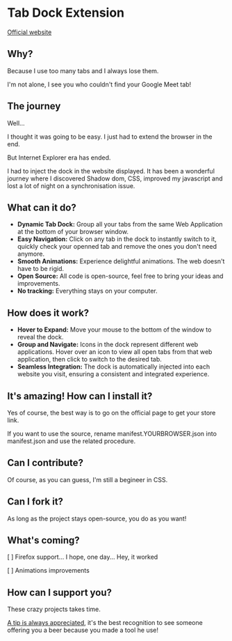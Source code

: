 # Tab Dock Extension
[Official website](http://jc.vasselon.com/TabDockWebsite/)

## Why?
Because I use too many tabs and I always lose them.

I'm not alone, I see you who couldn't find your Google Meet tab!

## The journey
Well...

I thought it was going to be easy. I just had to extend the browser in the end.

But Internet Explorer era has ended.

I had to inject the dock in the website displayed. It has been a wonderful journey where I discovered Shadow dom, CSS, improved my javascript and lost a lot of night on a synchronisation issue.

## What can it do?
* **Dynamic Tab Dock:** Group all your tabs from the same Web Application at the bottom of your browser window. 
* **Easy Navigation:** Click on any tab in the dock to instantly switch to it, quickly check your openned tab and remove the ones you don't need anymore.
* **Smooth Animations:** Experience delightful animations. The web doesn't have to be rigid.
* **Open Source:** All code is open-source, feel free to bring your ideas and improvements.
* **No tracking:** Everything stays on your computer.

## How does it work?
* **Hover to Expand:** Move your mouse to the bottom of the window to reveal the dock.
* **Group and Navigate:** Icons in the dock represent different web applications. Hover over an icon to view all open tabs from that web application, then click to switch to the desired tab.
* **Seamless Integration:** The dock is automatically injected into each website you visit, ensuring a consistent and integrated experience.

## It's amazing! How can I install it?
Yes of course, the best way is to go on the official page to get your store link.

If you want to use the source, rename manifest.YOURBROWSER.json into manifest.json and use the related procedure.

## Can I contribute?
Of course, as you can guess, I'm still a begineer in CSS.

## Can I fork it?
As long as the project stays open-source, you do as you want!

## What's coming?
[ ] Firefox support... I hope, one day... Hey, it worked

[ ] Animations improvements

## How can I support you?
These crazy projects takes time.

[A tip is always appreciated](https://www.paypal.com/donate/?hosted_button_id=XC7MKUJ7V94QY), it's the best recognition to see someone offering you a beer because you made a tool he use!
